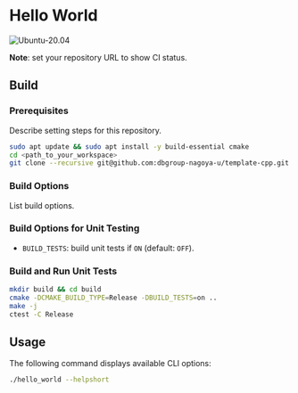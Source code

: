 # Hello World

![Ubuntu-20.04](https://github.com/dbgroup-nagoya-u/template-cpp/workflows/Ubuntu-20.04/badge.svg?branch=main)

**Note**: set your repository URL to show CI status.

## Build

### Prerequisites

Describe setting steps for this repository.

```bash
sudo apt update && sudo apt install -y build-essential cmake
cd <path_to_your_workspace>
git clone --recursive git@github.com:dbgroup-nagoya-u/template-cpp.git
```

### Build Options

List build options.

### Build Options for Unit Testing

- `BUILD_TESTS`: build unit tests if `ON` (default: `OFF`).

### Build and Run Unit Tests

```bash
mkdir build && cd build
cmake -DCMAKE_BUILD_TYPE=Release -DBUILD_TESTS=on ..
make -j
ctest -C Release
```

## Usage

The following command displays available CLI options:

```bash
./hello_world --helpshort
```
